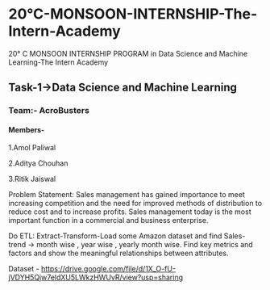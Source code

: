 # 20℃-MONSOON-INTERNSHIP-The-Intern-Academy
20° C MONSOON INTERNSHIP PROGRAM in Data Science and Machine Learning-The Intern Academy

## Task-1->Data Science and Machine Learning

### Team:- AcroBusters
#### Members-
1.Amol Paliwal

2.Aditya Chouhan

3.Ritik Jaiswal

Problem Statement: Sales management has gained importance to meet increasing competition and the need for improved methods of distribution to reduce cost and to increase profits. Sales management today is the most important function in a commercial and business enterprise.

Do ETL: Extract-Transform-Load some Amazon dataset and find Sales-trend -> month wise , year wise , yearly month wise. Find key metrics and factors and show the meaningful relationships between attributes.

Dataset - https://drive.google.com/file/d/1X_O-fU-jVDYH5Qjw7eldXU5LWkzHWUvR/view?usp=sharing
